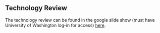 ## Technology Review

The technology review can be found in the google slide show (must have University of Washington log-in for access) [here](https://docs.google.com/presentation/d/1U6MndZHjahVaTJuA4IB6C9w4wlhZ3Ee5544yylfr6mM/edit?usp=sharing). 